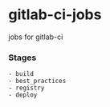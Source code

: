 # gitlab-ci-jobs

jobs for gitlab-ci

### Stages

```
- build
- best_practices
- registry
- deploy
```

